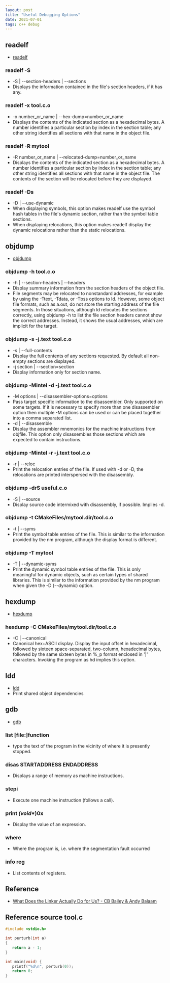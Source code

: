 ```yaml
---
layout: post
title: "Useful Debugging Options"
date: 2021-07-01
tags: c++ debug
---
```


## readelf
* [readelf](https://man7.org/linux/man-pages/man1/readelf.1.html)

### readelf -S
* -S | --section-headers | --sections
* Displays the information contained in the file's section headers, if it has any.

### readelf -x tool.c.o
* -x number_or_name | --hex-dump=number_or_name
* Displays the contents of the indicated section as a hexadecimal bytes.  A number identifies a particular section by index in the section table; any other string identifies all sections with that name in the object file.

### readelf -R mytool
* -R number_or_name | --relocated-dump=number_or_name
* Displays the contents of the indicated section as a hexadecimal bytes.  A number identifies a particular section by index in the section table; any other string identifies all sections with that name in the object file.  The contents of the section will be relocated before they are displayed.

### readelf -Ds
* -D | --use-dynamic
* When displaying symbols, this option makes readelf use the symbol hash tables in the file's dynamic section, rather than the symbol table sections.
* When displaying relocations, this option makes readelf display the dynamic relocations rather than the static relocations.

## objdump
* [objdump](https://linux.die.net/man/1/objdump)

### objdump -h tool.c.o
* -h | --section-headers | --headers
* Display summary information from the section headers of the object file.
* File segments may be relocated to nonstandard addresses, for example by using the -Ttext, -Tdata, or -Tbss options to ld. However, some object file formats, such as a.out, do not store the starting address of the file segments. In those situations, although ld relocates the sections correctly, using objdump -h to list the file section headers cannot show the correct addresses. Instead, it shows the usual addresses, which are implicit for the target.

### objdump -s -j.text tool.c.o
* -s | --full-contents
* Display the full contents of any sections requested. By default all non-empty sections are displayed.
* -j section | --section=section
* Display information only for section name.

### objdump -Mintel -d -j.text tool.c.o
* -M options | --disassembler-options=options
* Pass target specific information to the disassembler. Only supported on some targets. If it is necessary to specify more than one disassembler option then multiple -M options can be used or can be placed together into a comma separated list.
* -d | --disassemble
* Display the assembler mnemonics for the machine instructions from objfile. This option only disassembles those sections which are expected to contain instructions.

### objdump -Mintel -r -j.text tool.c.o
* -r | --reloc
* Print the relocation entries of the file. If used with -d or -D, the relocations are printed interspersed with the disassembly.

### objdump -drS useful.c.o
* -S | --source
* Display source code intermixed with disassembly, if possible. Implies -d.

### objdump -t CMakeFiles/mytool.dir/tool.c.o
* -t | --syms
* Print the symbol table entries of the file. This is similar to the information provided by the nm program, although the display format is different.

### objdump -T mytool
* -T | --dynamic-syms
* Print the dynamic symbol table entries of the file. This is only meaningful for dynamic objects, such as certain types of shared libraries. This is similar to the information provided by the nm program when given the -D (--dynamic) option.

## hexdump
* [hexdump](https://man7.org/linux/man-pages/man1/hexdump.1.html)

### hexdump -C CMakeFiles/mytool.dir/tool.c.o
* -C | --canonical
* Canonical hex+ASCII display.  Display the input offset in hexadecimal, followed by sixteen space-separated, two-column, hexadecimal bytes, followed by the same sixteen bytes in %_p format enclosed in '|' characters.  Invoking the program as hd implies this option.

## ldd
* [ldd](https://man7.org/linux/man-pages/man1/ldd.1.html)
* Print shared object dependencies

## gdb
* [gdb](https://man7.org/linux/man-pages/man1/gdb.1.html)

### list [file:]function
* type the text of the program in the vicinity of where it is presently stopped.

### disas STARTADDRESS ENDADDRESS
* Displays a range of memory as machine instructions.

### stepi
* Execute one machine instruction (follows a call).

### print *(void**)0x
* Display the value of an expression.

### where
* Where the program is, i.e. where the segmentation fault occurred

### info reg
* List contents of registers.

## Reference
* [What Does the Linker Actually Do for Us? - CB Bailey & Andy Balaam](https://www.youtube.com/watch?v=M2jn2ttRex0)

## Reference source tool.c
```c
#include <stdio.h>

int perturb(int a)
{
   return a - 1;
}

int main(void) {
   printf("%d\n", perturb(0));
   return 0;
}
```
